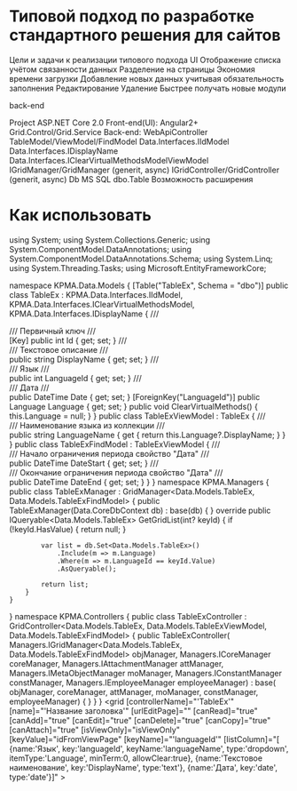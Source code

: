 # Типовой подход по разработке стандартного решения для сайтов

Цели и задачи к реализации типового подхода
UI
Отображение списка учётом связанности данных
Разделение на страницы
Экономия времени загрузки
Добавление новых данных учитывая обязательность заполнения
Редактирование
Удаление
Быстрее получать новые модули

back-end

Project ASP.NET Core 2.0
Front-end(UI): Angular2+ 
Grid.Control/Grid.Service
Back-end: WebApiController
TableModel/ViewModel/FindModel
Data.Interfaces.IIdModel
Data.Interfaces.IDisplayName
Data.Interfaces.IClearVirtualMethodsModelViewModel
IGridManager/GridManager (generit, async)
IGridController/GridController (generit, async)
Db MS SQL
dbo.Table
Возможность расширения

# Как использовать

using System;
using System.Collections.Generic;
using System.ComponentModel.DataAnnotations;
using System.ComponentModel.DataAnnotations.Schema;
using System.Linq;
using System.Threading.Tasks;
using Microsoft.EntityFrameworkCore;

namespace KPMA.Data.Models
{
    [Table("TableEx", Schema = "dbo")]
    public class TableEx :	KPMA.Data.Interfaces.IIdModel, 
							KPMA.Data.Interfaces.IClearVirtualMethodsModel, 
							KPMA.Data.Interfaces.IDisplayName
    {
        /// <summary>
        ///  Первичный ключ
        /// </summary>
        [Key]
        public int Id { get; set; }
        /// <summary>
        ///  Текстовое описание
        /// </summary>
        public string DisplayName { get; set; }
        /// <summary>
        ///  Язык
        /// </summary>
        public int LanguageId { get; set; }
        /// <summary>
        ///  Дата
        /// </summary>
        public DateTime Date { get; set; }
        [ForeignKey("LanguageId")]
        public Language Language { get; set; }
        public void ClearVirtualMethods()
        {
            this.Language = null;
        }
    }
    public class TableExViewModel : TableEx
    {
        /// <summary>
        ///  Наименование языка из коллекции
        /// </summary>
        public string LanguageName
        {
            get
            {
                return this.Language?.DisplayName;
            }
        }
    }
    public class TableExFindModel : TableExViewModel
    {
        /// <summary>
        ///  Начало ограничения периода свойство "Дата"
        /// </summary>
        public DateTime DateStart { get; set; }
        /// <summary>
        ///  Окончание ограничения периода свойство "Дата"
        /// </summary>
        public DateTime DateEnd { get; set; }
    }
}
namespace KPMA.Managers
{
    public class TableExManager : GridManager<Data.Models.TableEx, Data.Models.TableExFindModel>
    {
        public TableExManager(Data.CoreDbContext db) : base(db)
        {
        }
        override public IQueryable<Data.Models.TableEx> GetGridList(int? keyId)
        {
            if (!keyId.HasValue) { return null; }

            var list = db.Set<Data.Models.TableEx>()
                .Include(m => m.Language)
                .Where(m => m.LanguageId == keyId.Value)
                .AsQueryable();

            return list;
        }
    }
}
namespace KPMA.Controllers
{
    public class TableExController : GridController<Data.Models.TableEx, Data.Models.TableExViewModel, Data.Models.TableExFindModel>
    {
        public TableExController(   Managers.IGridManager<Data.Models.TableEx, Data.Models.TableExFindModel> objManager,
                                    Managers.ICoreManager coreManager,
                                    Managers.IAttachmentManager attManager,
                                    Managers.IMetaObjectManager moManager,
                                    Managers.IConstantManager constManager,
                                    Managers.IEmployeeManager employeeManager) : base(  objManager, 
                                                                                        coreManager, 
                                                                                        attManager, 
                                                                                        moManager, 
                                                                                        constManager, 
                                                                                        employeeManager)
        { }
    }
}
<grid [controllerName]="'TableEx'"
	  [name]="'Название заголовка'"
    [urlEditPage]=""
	  [canRead]="true"
	  [canAdd]="true"
	  [canEdit]="true"
	  [canDelete]="true"
	  [canCopy]="true"
	  [canAttach]="true"
	  [isViewOnly]="isViewOnly"
    [keyValue]="idFromViewPage"
	  [keyName]="'languageId'"
	  [listColumn]="[ {name:'Язык', key:'languageId', keyName:'languageName', type:'dropdown', itemType:'Language', minTerm:0, allowClear:true},
					  {name:'Текстовое наименование', key:'DisplayName', type:'text'},
					  {name:'Дата', key:'date', type:'date'}]"    >
</grid>

